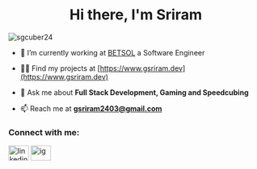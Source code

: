 <h1 align="center">Hi there, I'm Sriram</h1>

<p align="left"> <img src="https://komarev.com/ghpvc/?username=sgcuber24" alt="sgcuber24" /> </p>

- 🔭 I’m currently working at [BETSOL](https://www.betsol.com/) a Software Engineer

- 👨‍💻 Find my projects at [https://www.gsriram.dev](https://www.gsriram.dev)

- 💬 Ask me about **Full Stack Development, Gaming and Speedcubing**

- 📫 Reach me at **gsriram2403@gmail.com**

<p align="left">
<h3 align="left">Connect with me:</h3>
<a href="https://www.linkedin.com/in/gsriram24/" target="blank"><img align="center" src="https://cdn.jsdelivr.net/npm/simple-icons@3.0.1/icons/linkedin.svg" alt="linkedin" height="30" width="40" /></a>
<a href="https://instagram.com/sgcuber24" target="blank"><img align="center" src="https://cdn.jsdelivr.net/npm/simple-icons@3.0.1/icons/instagram.svg" alt="ig" height="30" width="40" /></a>
</p>
